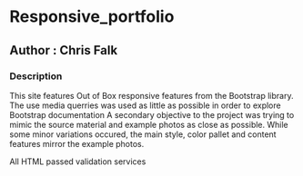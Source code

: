 # Responsive_portfolio

## Author : Chris Falk 

### Description 
This site features Out of Box responsive features from the Bootstrap library. 
The use media querries was used as little as possible in order to explore Bootstrap documentation 
A secondary objective to the project was trying to mimic the source material and example photos as close as possible. 
While some minor variations occured, the main style, color pallet and content features mirror the example photos. 

All HTML passed validation services 